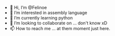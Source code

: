- 👋 Hi, I’m @Felinoe
- 👀 I’m interested in assembly language
- 🌱 I’m currently learning python
- 💞️ I’m looking to collaborate on ... don't know xD
- 📫 How to reach me ... at them moment just here. 

<!---
Felinoe/Felinoe is a ✨ special ✨ repository because its `README.md` (this file) appears on your GitHub profile.
You can click the Preview link to take a look at your changes.
--->
